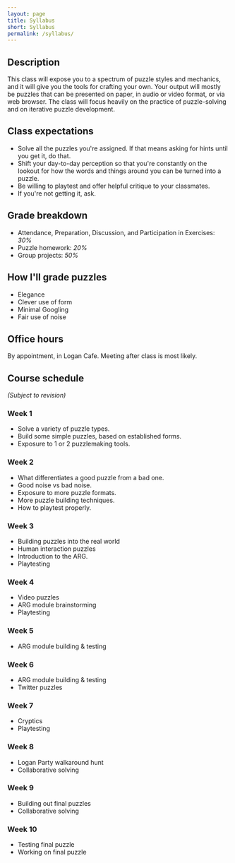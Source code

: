 ```yaml
---
layout: page
title: Syllabus
short: Syllabus
permalink: /syllabus/
---
```


## Description

This class will expose you to a spectrum of puzzle styles and mechanics, and it will give you the tools for crafting your own. Your output will mostly be puzzles that can be presented on paper, in audio or video format, or via web browser. The class will focus heavily on the practice of puzzle-solving and on iterative puzzle development.

## Class expectations

* Solve all the puzzles you're assigned. If that means asking for hints until you get it, do that.
* Shift your day-to-day perception so that you're constantly on the lookout for how the words and things around you can be turned into a puzzle.
* Be willing to playtest and offer helpful critique to your classmates.
* If you're not getting it, ask.

## Grade breakdown

* Attendance, Preparation, Discussion, and Participation in Exercises: *30%*
* Puzzle homework: *20%*
* Group projects: *50%*

## How I'll grade puzzles

* Elegance
* Clever use of form
* Minimal Googling
* Fair use of noise

## Office hours

By appointment, in Logan Cafe.
Meeting after class is most likely.

## Course schedule

_(Subject to revision)_

### Week 1

* Solve a variety of puzzle types.
* Build some simple puzzles, based on established forms.
* Exposure to 1 or 2 puzzlemaking tools.

### Week 2

* What differentiates a good puzzle from a bad one.
* Good noise vs bad noise.
* Exposure to more puzzle formats.
* More puzzle building techniques.
* How to playtest properly.

### Week 3

* Building puzzles into the real world
* Human interaction puzzles
* Introduction to the ARG.
* Playtesting

### Week 4

* Video puzzles
* ARG module brainstorming
* Playtesting

### Week 5

* ARG module building & testing

### Week 6

* ARG module building & testing
* Twitter puzzles

### Week 7

* Cryptics
* Playtesting

### Week 8

* Logan Party walkaround hunt
* Collaborative solving

### Week 9

* Building out final puzzles
* Collaborative solving

### Week 10

* Testing final puzzle
* Working on final puzzle
